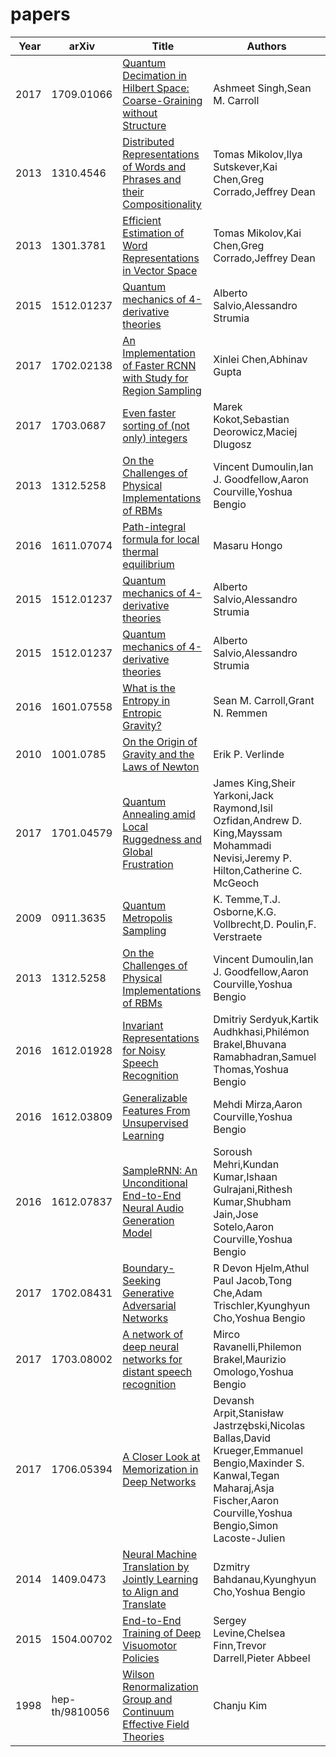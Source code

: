 # papers

| Year | arXiv | Title | Authors |
|-----|-------|----------------------------------------------------------|------|
|2017|1709.01066|[ Quantum Decimation in Hilbert Space: Coarse-Graining without Structure](https://arxiv.org/pdf/1709.01066.pdf)|Ashmeet Singh,Sean M. Carroll|
|2013|1310.4546|[ Distributed Representations of Words and Phrases and their Compositionality](https://arxiv.org/pdf/1310.4546.pdf)|Tomas Mikolov,Ilya Sutskever,Kai Chen,Greg Corrado,Jeffrey Dean|
|2013|1301.3781|[ Efficient Estimation of Word Representations in Vector Space](https://arxiv.org/pdf/1301.3781.pdf)|Tomas Mikolov,Kai Chen,Greg Corrado,Jeffrey Dean|
|2015|1512.01237|[ Quantum mechanics of 4-derivative theories](https://arxiv.org/pdf/1512.01237.pdf)|Alberto Salvio,Alessandro Strumia|
|2017|1702.02138|[ An Implementation of Faster RCNN with Study for Region Sampling](https://arxiv.org/pdf/1702.02138.pdf)|Xinlei Chen,Abhinav Gupta|
|2017|1703.0687|[ Even faster sorting of (not only) integers](https://arxiv.org/pdf/1703.0687.pdf)|Marek Kokot,Sebastian Deorowicz,Maciej Dlugosz|
|2013|1312.5258|[ On the Challenges of Physical Implementations of RBMs](https://arxiv.org/pdf/1312.5258.pdf)|Vincent Dumoulin,Ian J. Goodfellow,Aaron Courville,Yoshua Bengio|
|2016|1611.07074|[ Path-integral formula for local thermal equilibrium](https://arxiv.org/pdf/1611.07074.pdf)|Masaru Hongo|
|2015|1512.01237|[ Quantum mechanics of 4-derivative theories](https://arxiv.org/pdf/1512.01237.pdf)|Alberto Salvio,Alessandro Strumia|
|2015|1512.01237|[ Quantum mechanics of 4-derivative theories](https://arxiv.org/pdf/1512.01237.pdf)|Alberto Salvio,Alessandro Strumia|
|2016|1601.07558|[ What is the Entropy in Entropic Gravity?](https://arxiv.org/pdf/1601.07558.pdf)|Sean M. Carroll,Grant N. Remmen|
|2010|1001.0785|[ On the Origin of Gravity and the Laws of Newton](https://arxiv.org/pdf/1001.0785.pdf)|Erik P. Verlinde|
|2017|1701.04579|[ Quantum Annealing amid Local Ruggedness and Global Frustration](https://arxiv.org/pdf/1701.04579.pdf)|James King,Sheir Yarkoni,Jack Raymond,Isil Ozfidan,Andrew D. King,Mayssam Mohammadi Nevisi,Jeremy P. Hilton,Catherine C. McGeoch|
|2009|0911.3635|[ Quantum Metropolis Sampling](https://arxiv.org/pdf/0911.3635.pdf)|K. Temme,T.J. Osborne,K.G. Vollbrecht,D. Poulin,F. Verstraete|
|2013|1312.5258|[ On the Challenges of Physical Implementations of RBMs](https://arxiv.org/pdf/1312.5258.pdf)|Vincent Dumoulin,Ian J. Goodfellow,Aaron Courville,Yoshua Bengio|
|2016|1612.01928|[ Invariant Representations for Noisy Speech Recognition](https://arxiv.org/pdf/1612.01928.pdf)|Dmitriy Serdyuk,Kartik Audhkhasi,Philémon Brakel,Bhuvana Ramabhadran,Samuel Thomas,Yoshua Bengio|
|2016|1612.03809|[ Generalizable Features From Unsupervised Learning](https://arxiv.org/pdf/1612.03809.pdf)|Mehdi Mirza,Aaron Courville,Yoshua Bengio|
|2016|1612.07837|[ SampleRNN: An Unconditional End-to-End Neural Audio Generation Model](https://arxiv.org/pdf/1612.07837.pdf)|Soroush Mehri,Kundan Kumar,Ishaan Gulrajani,Rithesh Kumar,Shubham Jain,Jose Sotelo,Aaron Courville,Yoshua Bengio|
|2017|1702.08431|[ Boundary-Seeking Generative Adversarial Networks](https://arxiv.org/pdf/1702.08431.pdf)|R Devon Hjelm,Athul Paul Jacob,Tong Che,Adam Trischler,Kyunghyun Cho,Yoshua Bengio|
|2017|1703.08002|[ A network of deep neural networks for distant speech recognition](https://arxiv.org/pdf/1703.08002.pdf)|Mirco Ravanelli,Philemon Brakel,Maurizio Omologo,Yoshua Bengio|
|2017|1706.05394|[ A Closer Look at Memorization in Deep Networks](https://arxiv.org/pdf/1706.05394.pdf)|Devansh Arpit,Stanisław Jastrzębski,Nicolas Ballas,David Krueger,Emmanuel Bengio,Maxinder S. Kanwal,Tegan Maharaj,Asja Fischer,Aaron Courville,Yoshua Bengio,Simon Lacoste-Julien|
|2014|1409.0473|[ Neural Machine Translation by Jointly Learning to Align and Translate](https://arxiv.org/pdf/1409.0473.pdf)|Dzmitry Bahdanau,Kyunghyun Cho,Yoshua Bengio|
|2015|1504.00702|[ End-to-End Training of Deep Visuomotor Policies](https://arxiv.org/pdf/1504.00702.pdf)|Sergey Levine,Chelsea Finn,Trevor Darrell,Pieter Abbeel|
|1998|hep-th/9810056|[ Wilson Renormalization Group and Continuum Effective Field Theories](https://arxiv.org/pdf/hep-th/9810056.pdf)|Chanju Kim|

